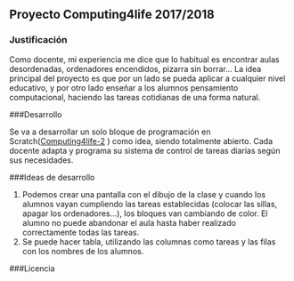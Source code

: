 ## Proyecto Computing4life 2017/2018


### Justificación  
  
Como docente, mi experiencia me dice que lo habitual es encontrar aulas desordenadas, ordenadores encendidos, pizarra sin borrar...
La idea principal del proyecto es que por un lado se pueda aplicar a cualquier nivel educativo, y por otro lado enseñar a los alumnos pensamiento computacional, haciendo las tareas cotidianas de una forma natural.
  
###Desarrollo  
  
Se va a desarrollar un solo bloque de programación en Scratch([Computing4life-2](https://scratch.mit.edu/projects/201082803/) 
) como idea, siendo totalmente abierto. Cada docente adapta y programa su sistema de control de tareas diarias según sus necesidades.

###Ideas de desarrollo  
  
1. Podemos crear una pantalla con el dibujo de la clase y cuando los alumnos vayan cumpliendo las tareas establecidas (colocar las sillas, apagar los ordenadores...), los bloques van cambiando de color. El alumno no puede abandonar el aula hasta haber realizado correctamente todas las tareas.
2. Se puede hacer tabla, utilizando las columnas como tareas y las filas con los nombres de los alumnos.
  
 ###Licencia
 





